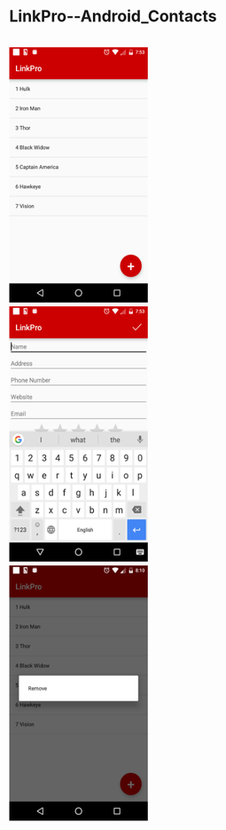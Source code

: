# LinkPro--Android_Contacts
<h1 align="left">
<img src="https://github.com/hash9/LinkPro--Android_Contacts/blob/master/img/Screenshot_20170128-195303.png" width="250" height="460"/>
<img src="https://github.com/hash9/LinkPro--Android_Contacts/blob/master/img/Screenshot_20170128-195311.png" width="250" height="460"/>
<img src="https://github.com/hash9/LinkPro--Android_Contacts/blob/master/img/Screenshot_20170128-201042.png" width="250" height="460"/>
</h1>
